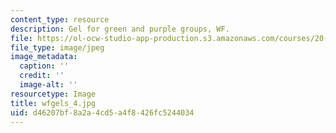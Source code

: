 ```yaml
---
content_type: resource
description: Gel for green and purple groups, WF.
file: https://ol-ocw-studio-app-production.s3.amazonaws.com/courses/20-109-laboratory-fundamentals-in-biological-engineering-fall-2007/d46207bf8a2a4cd5a4f8426fc5244034_wfgels_4.jpg
file_type: image/jpeg
image_metadata:
  caption: ''
  credit: ''
  image-alt: ''
resourcetype: Image
title: wfgels_4.jpg
uid: d46207bf-8a2a-4cd5-a4f8-426fc5244034
---
```


